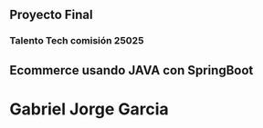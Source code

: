 ## Proyecto Final
### Talento Tech  comisión 25025
## Ecommerce usando JAVA con SpringBoot
# Gabriel Jorge Garcia
